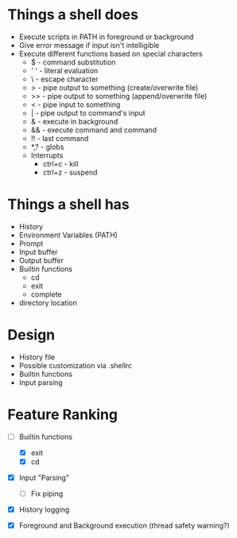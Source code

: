 # Things a shell does

* Execute scripts in PATH in foreground or background
* Give error message if input isn't intelligible
* Execute different functions based on special characters
    * $   - command substitution
    * ' ' - literal evaluation
    * \   - escape character
    * \>   - pipe output to something (create/overwrite file)
    * \>>  - pipe output to something (append/overwrite file)
    * <   - pipe input to something
    * |   - pipe output to command's input
    * &   - execute in background
    * &&  - execute command and command
    * !!  - last command
    * \*,? - globs
    * Interrupts
        * ctrl+c - kill
        * ctrl+z - suspend

# Things a shell has

* History
* Environment Variables (PATH)
* Prompt
* Input buffer
* Output buffer
* Builtin functions
    * cd
    * exit
    * complete
* directory location

# Design

* History file
* Possible customization via .shellrc
* Builtin functions
* Input parsing

# Feature Ranking

- [ ] Builtin functions
    - [x] exit
    - [x] cd
- [x] Input "Parsing"
    - [ ] Fix piping
- [x] History logging
- [x] Foreground and Background execution (thread safety warning?)


